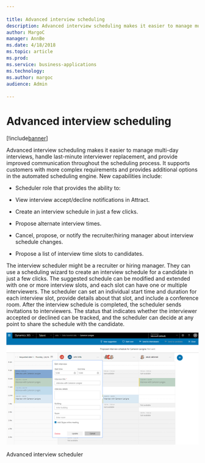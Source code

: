 ```yaml
---

title: Advanced interview scheduling
description: Advanced interview scheduling makes it easier to manage multi-day interviews, handle last-minute interviewer replacement, and provide improved communication throughout the scheduling process.
author: MargoC
manager: AnnBe
ms.date: 4/18/2018
ms.topic: article
ms.prod: 
ms.service: business-applications
ms.technology: 
ms.author: margoc
audience: Admin

---
```

#  Advanced interview scheduling




[!include[banner](../../../includes/banner.md)]

Advanced interview scheduling makes it easier to manage multi-day interviews,
handle last-minute interviewer replacement, and provide improved communication
throughout the scheduling process. It supports customers with more complex
requirements and provides additional options in the automated scheduling engine.
New capabilities include:

-   Scheduler role that provides the ability to:

-   View interview accept/decline notifications in Attract.

-   Create an interview schedule in just a few clicks.

-   Propose alternate interview times.

-   Cancel, propose, or notify the recruiter/hiring manager about interview
    schedule changes.

-   Propose a list of interview time slots to candidates.

The interview scheduler might be a recruiter or hiring manager. They can use a
scheduling wizard to create an interview schedule for a candidate in just a few
clicks. The suggested schedule can be modified and extended with one or more
interview slots, and each slot can have one or multiple interviewers. The
scheduler can set an individual start time and duration for each interview slot,
provide details about that slot, and include a conference room. After the
interview schedule is completed, the scheduler sends invitations to
interviewers. The status that indicates whether the interviewer accepted or
declined can be tracked, and the scheduler can decide at any point to share the
schedule with the candidate.

![A screenshot showing the advanced interview scheduler screen](media/advanced-interview-scheduling-1.png "A screenshot showing the advanced interview scheduler screen")
<!-- Talent_Advanced interview scheduling_A.png -->


Advanced interview scheduler
